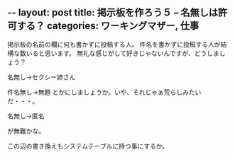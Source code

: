 --
layout: post
title: 掲示板を作ろう５ – 名無しは許可する？
categories: ワーキングマザー, 仕事
--

掲示板の名前の欄に何も書かずに投稿する人。
件名を書かずに投稿する人が結構な数いると思います。
無礼な感じがして好きじゃないんですが、どうしましょう？

名無し→セクシー姉さん

件名無し→無題
とかにしましょうか。いや、それじゃぁ荒らしみたいだ・・・。

名無し→匿名

が無難かな。

この辺の書き換えもシステムテーブルに持つ事にするか。

